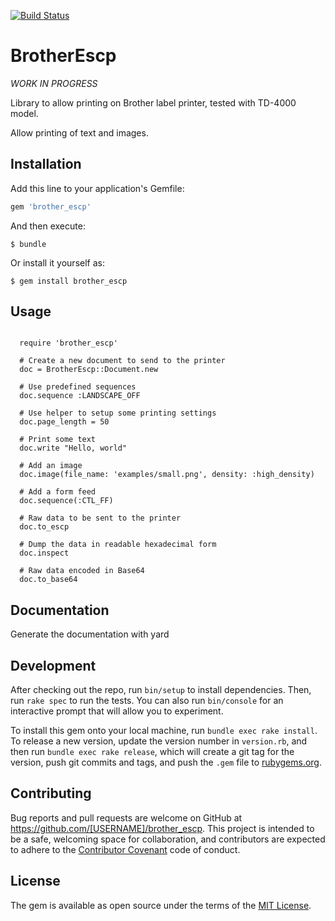 [![Build Status](https://travis-ci.org/butterware/brother_escp.svg?branch=master)](https://travis-ci.org/butterware/brother_escp)

# BrotherEscp

*WORK IN PROGRESS*

Library to allow printing on Brother label printer, tested with TD-4000 model.

Allow printing of text and images.

## Installation

Add this line to your application's Gemfile:

```ruby
gem 'brother_escp'
```

And then execute:

    $ bundle

Or install it yourself as:

    $ gem install brother_escp

## Usage

```
  
  require 'brother_escp'

  # Create a new document to send to the printer
  doc = BrotherEscp::Document.new

  # Use predefined sequences
  doc.sequence :LANDSCAPE_OFF
  
  # Use helper to setup some printing settings
  doc.page_length = 50

  # Print some text
  doc.write "Hello, world"

  # Add an image
  doc.image(file_name: 'examples/small.png', density: :high_density)

  # Add a form feed
  doc.sequence(:CTL_FF)

  # Raw data to be sent to the printer
  doc.to_escp

  # Dump the data in readable hexadecimal form
  doc.inspect
  
  # Raw data encoded in Base64
  doc.to_base64

```

## Documentation

Generate the documentation with yard

## Development

After checking out the repo, run `bin/setup` to install dependencies. Then, run `rake spec` to run the tests. You can also run `bin/console` for an interactive prompt that will allow you to experiment.

To install this gem onto your local machine, run `bundle exec rake install`. To release a new version, update the version number in `version.rb`, and then run `bundle exec rake release`, which will create a git tag for the version, push git commits and tags, and push the `.gem` file to [rubygems.org](https://rubygems.org).

## Contributing

Bug reports and pull requests are welcome on GitHub at https://github.com/[USERNAME]/brother_escp. This project is intended to be a safe, welcoming space for collaboration, and contributors are expected to adhere to the [Contributor Covenant](http://contributor-covenant.org) code of conduct.


## License

The gem is available as open source under the terms of the [MIT License](http://opensource.org/licenses/MIT).
